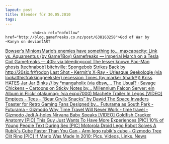 ```yaml
---
layout: post
title: Blender für 30.05.2010
tags:
---
```



                <h4><a rel="nofollow" href="http://blog.gamefreaks.co.nz/post/638163258">God of War by ~Kanyn on deviantART
</a><a rel="nofollow" href="http://blog.gamefreaks.co.nz/post/638319726">Bowser’s MinionsMario’s enemies have something to...
</a><a rel="nofollow" href="http://blog.gamefreaks.co.nz/post/638637782">maxcapacity: Link vs. Aquamentus (by Game?Boy)
</a><a rel="nofollow" href="http://blog.gamefreaks.co.nz/post/633820099">Gamefreaks — Imperial March on a Tesla Coil
</a><a rel="nofollow" href="http://blog.gamefreaks.co.nz/post/633750344">Gamefreaks — 405: via bleedingcool
</a><a rel="nofollow" href="http://blog.gamefreaks.co.nz/post/630842132">The lesser known Pac-Man ghosts [technabob]
</a><a rel="nofollow" href="http://blog.gamefreaks.co.nz/post/613695842">bitchville: Spongebob Strikes Back by http://20six.fr/frodon
</a><a rel="nofollow" href="http://www.urlesque.com/2010/05/18/last-shot-kermits-x-ray/">Last Shot - Kermit's X-Ray - Urlesque
</a><a rel="nofollow" href="http://www.geekologie.com/image.php?path=/2010/05/17/periodic-superhero-full.jpg">Geekologie
</a><a rel="nofollow" href="http://blog.gamefreaks.co.nz/post/588699868">(via lookatthisfrakkinggeekster)
</a><a rel="nofollow" href="http://blog.gamefreaks.co.nz/post/588833428">recession Times (by marker (mark®))
</a><a rel="nofollow" href="http://blog.gamefreaks.co.nz/post/587391928">Kriss HATES Jar Jar Binks // by *mangaholix (via dbsw,...
</a><a rel="nofollow" href="http://blog.gamefreaks.co.nz/post/587267241">The Usual? : Savage Chickens – Cartoons on Sticky Notes by...
</a><a rel="nofollow" href="http://www.flickr.com/photos/metropoliscreative/sets/72157622317268459/">Millennium Falcon Server: ein Album in Flickr
</a><a rel="nofollow" href="http://blog.gamefreaks.co.nz/post/582791118">otakumag: (via expo7000)
</a><a rel="nofollow" href="http://www.buzzfeed.com/rickyftw/machete-trailer-lego-version-19ta/">Machete Trailer In Legos [VIDEO]
</a><a rel="nofollow" href="http://blog.gamefreaks.co.nz/post/580481943">Emptees - Tees - “Bear Grylls Snacks” by Dawid
</a><a rel="nofollow" href="http://blog.gamefreaks.co.nz/post/580515364">The Space Invaders Toaster for Retro Gaming Fans Designed by...
</a><a rel="nofollow" href="http://gizmodo.com/5532419/futurama-as-south-park">Futurama as South Park - Futurama - Gizmodo
</a><a rel="nofollow" href="http://gizmodo.com/5532776/why-time-travel-will-never-work">Why Time Travel Will Never Work - time travel - Gizmodo
</a><a rel="nofollow" href="http://feedproxy.google.com/~r/geeksAreSexyTechnologyNews/~3/h12AVDIDqHs/">Jedi A-holes
</a><a rel="nofollow" href="http://www.buzzfeed.com/peggy/nirvana-baby-speaks/">Nirvana Baby Speaks [VIDEO]
</a><a rel="nofollow" href="http://www.buzzfeed.com/melismashable/goldfish-cracker-anatomy-1ase/">Goldfish Cracker Anatomy [PIC]
</a><a rel="nofollow" href="http://www.buzzfeed.com/peggy/this-guy-just-wants-to-have-experiences/">This Guy Just Wants To Have More Experiences [PIC]
</a><a rel="nofollow" href="http://www.buzzfeed.com/rebeccae/10-of-young-people-text-during-sex-nzp/">10% of Young People Text During Sex [PIC]
</a><a rel="nofollow" href="http://gizmodo.com/5532302/motorola-droid-lego-robot-solves-a-rubiks-cube-faster-than-you-can">Motorola Droid Lego Robot Solves A Rubik's Cube Faster Than You Can - Arm lego rubik's cube - Gizmodo
</a><a rel="nofollow" href="http://www.buzzfeed.com/mrod/tree-receives-clit-ring-1cod/">Tree Clit Ring [PIC]
</a><a rel="nofollow" href="http://www.buzzfeed.com/awesomer/if-mario-was-made-in-2010/">If Mario Was Made In 2010: Pics, Videos, Links, News</a></h4>
